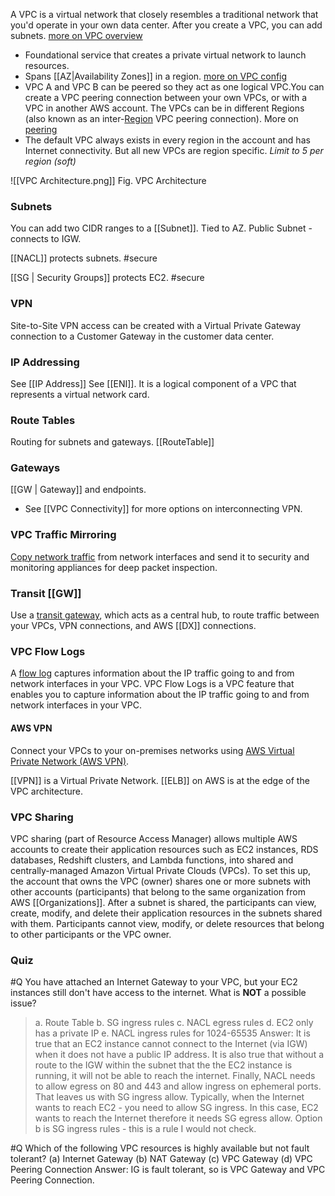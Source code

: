 
A VPC is a virtual network that closely resembles a traditional network that you'd operate in your own data center. After you create a VPC, you can add subnets. [more on VPC overview](https://docs.aws.amazon.com/vpc/latest/userguide/what-is-amazon-vpc.html)

* Foundational service that creates a private virtual network to launch resources.
* Spans [[AZ|Availability Zones]] in a region. [more on VPC config](https://docs.aws.amazon.com/vpc/latest/userguide/configure-your-vpc.html)
* VPC A and VPC B can be peered so they act as one logical VPC.You can create a VPC peering connection between your own VPCs, or with a VPC in another AWS account. The VPCs can be in different Regions (also known as an inter-[Region](Region.md) VPC peering connection). More on [peering](https://docs.aws.amazon.com/vpc/latest/peering/what-is-vpc-peering.html) 
* The default VPC always exists in every region in the account and has Internet connectivity. But all new VPCs are region specific. _Limit to 5 per region (soft)_

![[VPC Architecture.png]]
Fig. VPC Architecture

### Subnets

You can add two CIDR ranges to a [[Subnet]]. Tied to AZ. Public Subnet - connects to IGW.

[[NACL]] protects subnets. #secure 

[[SG | Security Groups]] protects EC2. #secure

### VPN
Site-to-Site VPN access can be created with a Virtual Private Gateway connection to a Customer Gateway in the customer data center.

### IP Addressing

See [[IP Address]]
See [[ENI]]. It is a logical component of a VPC that represents a virtual network card.

### Route Tables
Routing for subnets and gateways.
[[RouteTable]]

### Gateways

[[GW | Gateway]] and endpoints.

- See [[VPC Connectivity]] for more options on interconnecting VPN.

### VPC Traffic Mirroring

[Copy network traffic](https://docs.aws.amazon.com/vpc/latest/mirroring/) from network interfaces and send it to security and monitoring appliances for deep packet inspection.

### Transit [[GW]]

Use a [transit gateway](https://docs.aws.amazon.com/vpc/latest/userguide/extend-tgw.html), which acts as a central hub, to route traffic between your VPCs, VPN connections, and AWS [[DX]] connections.

### VPC Flow Logs

A [flow log](https://docs.aws.amazon.com/vpc/latest/userguide/flow-logs.html) captures information about the IP traffic going to and from network interfaces in your VPC.
VPC Flow Logs is a VPC feature that enables you to capture information about the IP traffic going to and from network interfaces in your VPC.

#### AWS VPN

Connect your VPCs to your on-premises networks using [AWS Virtual Private Network (AWS VPN)](https://docs.aws.amazon.com/vpc/latest/userguide/vpn-connections.html).


[[VPN]] is a Virtual Private Network.
[[ELB]] on AWS is at the edge of the VPC architecture.

### VPC Sharing
VPC sharing (part of Resource Access Manager) allows multiple AWS accounts to create their application resources such as EC2 instances, RDS databases, Redshift clusters, and Lambda functions, into shared and centrally-managed Amazon Virtual Private Clouds (VPCs). To set this up, the account that owns the VPC (owner) shares one or more subnets with other accounts (participants) that belong to the same organization from AWS [[Organizations]]. After a subnet is shared, the participants can view, create, modify, and delete their application resources in the subnets shared with them. Participants cannot view, modify, or delete resources that belong to other participants or the VPC owner.

### Quiz

#Q You have attached an Internet Gateway to your VPC, but your EC2 instances still don't have access to the internet. What is **NOT** a possible issue?
> a. Route Table
> b. SG ingress rules
> c. NACL egress rules
> d. EC2 only has a private IP
> e. NACL ingress rules for 1024-65535
> Answer: It is true that an EC2 instance cannot connect to the Internet (via IGW) when it does not have a public IP address. It is also true that without a route to the IGW within the subnet that the the EC2 instance is running, it will not be able to reach the internet. Finally, NACL needs to allow egress on 80 and 443 and allow ingress on ephemeral ports. That leaves us with SG ingress allow. Typically, when the Internet wants to reach EC2 - you need to allow SG ingress. In this case, EC2 wants to reach the Internet therefore it needs SG egress allow. Option b is SG ingress rules - this is a rule I would not check.  

#Q Which of the following VPC resources is highly available but not fault tolerant?
(a) Internet Gateway
(b) NAT Gateway
(c) VPC Gateway
(d) VPC Peering Connection
Answer: IG is fault tolerant, so is VPC Gateway and VPC Peering Connection.